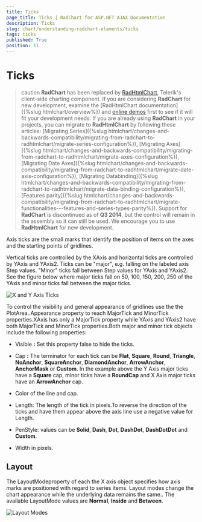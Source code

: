 ```yaml
---
title: Ticks
page_title: Ticks | RadChart for ASP.NET AJAX Documentation
description: Ticks
slug: chart/understanding-radchart-elements/ticks
tags: ticks
published: True
position: 11
---
```


# Ticks

>caution  **RadChart** has been replaced by [RadHtmlChart](https://www.telerik.com/products/aspnet-ajax/html-chart.aspx), Telerik's client-side charting component. If you are considering **RadChart** for new development, examine the [RadHtmlChart documentation]({%slug htmlchart/overview%}) and [online demos](https://demos.telerik.com/aspnet-ajax/htmlchart/examples/overview/defaultcs.aspx) first to see if it will fit your development needs. If you are already using **RadChart** in your projects, you can migrate to **RadHtmlChart** by following these articles: [Migrating Series]({%slug htmlchart/changes-and-backwards-compatibility/migrating-from-radchart-to-radhtmlchart/migrate-series-configuration%}), [Migrating Axes]({%slug htmlchart/changes-and-backwards-compatibility/migrating-from-radchart-to-radhtmlchart/migrate-axes-configuration%}), [Migrating Date Axes]({%slug htmlchart/changes-and-backwards-compatibility/migrating-from-radchart-to-radhtmlchart/migrate-date-axis-configuration%}), [Migrating Databinding]({%slug htmlchart/changes-and-backwards-compatibility/migrating-from-radchart-to-radhtmlchart/migrate-data-binding-configuration%}), [Features parity]({%slug htmlchart/changes-and-backwards-compatibility/migrating-from-radchart-to-radhtmlchart/migrate-functionalities---features-and-series-types-parity%}). Support for **RadChart** is discontinued as of **Q3 2014**, but the control will remain in the assembly so it can still be used. We encourage you to use **RadHtmlChart** for new development.

Axis ticks are the small marks that identify the position of items on the axes and the starting points of gridlines.

Vertical ticks are controlled by the XAxis and horizontal ticks are controlled by YAxis and YAxis2. Ticks can be "major", e.g. falling on the labeled axis Step values. "Minor" ticks fall between Step values for YAxis and YAxis2. See the figure below where major ticks fall on 50, 100, 150, 200, 250 of the YAxis and minor ticks fall between the major ticks.

![X and Y Axis Ticks](images/radchart-understandingelements014.png)

To control the visibility and general appearance of gridlines use the the PlotArea.<axis>.Appearance property to reach MajorTick and MinorTick properties.XAxis has only a MajorTick property while YAxis and YAxis2 have both MajorTick and MinorTick properties.Both major and minor tick objects include the following properties:

* Visible **:** Set this property false to hide the ticks.

* Cap **:** The terminator for each tick can be **Flat**, **Square**, **Round**, **Triangle**, **NoAnchor**, **SquareAnchor**, **DiamondAnchor**, **ArrowAnchor**, **AnchorMask** or **Custom**. In the example above the Y Axis major ticks have a **Square** cap, minor ticks have a **RoundCap** and X Axis major ticks have an **ArrowAnchor** cap.

* Color of the line and cap.

* Length: The length of the tick in pixels.To reverse the direction of the ticks and have them appear above the axis line use a negative value for Length.

* PenStyle: values can be **Solid**, **Dash**, **Dot**, **DashDot**, **DashDotDot** and **Custom**.

* Width in pixels.

## Layout

The LayoutModeproperty of each the X axis object specifies how axis marks are positioned with regard to series items. Layout modes change the chart appearance while the underlying data remains the same.. The available LayoutMode values are **Normal**, **Inside** and **Between**.

![Layout Modes](images/radchart-understandingelements015.png)
